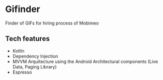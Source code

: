 # Gifinder
Finder of GIFs for hiring process of Mobimeo

Tech features
--------
* Kotlin
* Dependency Injection
* MVVM Arquitecture using the Android Architectural components (Live Data, Paging Library)
* Espresso
